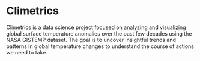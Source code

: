 # Climetrics
Climetrics is a data science project focused on analyzing and visualizing global surface temperature anomalies over the past few decades using the NASA GISTEMP dataset. The goal is to uncover insightful trends and patterns in global temperature changes to understand the course of actions we need to take.

